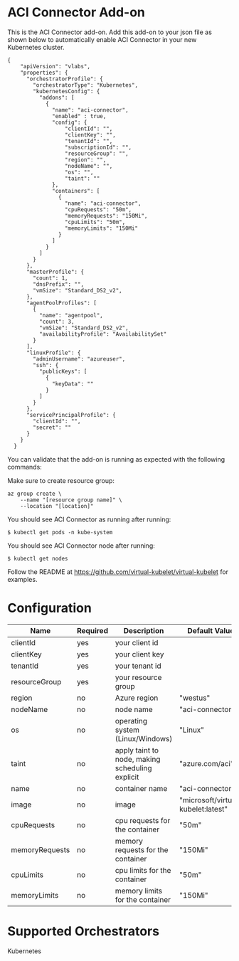 # ACI Connector Add-on


This is the ACI Connector add-on.  Add this add-on to your json file as shown below to automatically enable ACI Connector in your new Kubernetes cluster.

```
{
    "apiVersion": "vlabs",
    "properties": {
      "orchestratorProfile": {
        "orchestratorType": "Kubernetes",
        "kubernetesConfig": {
          "addons": [
            {
              "name": "aci-connector",
              "enabled" : true,
              "config": {
                  "clientId": "",
                  "clientKey": "",
                  "tenantId": "",
                  "subscriptionId": "",
                  "resourceGroup": "",
                  "region": "",
                  "nodeName": "",
                  "os": "",
                  "taint": ""
              },
              "containers": [
                {
                  "name": "aci-connector",
                  "cpuRequests": "50m",
                  "memoryRequests": "150Mi",
                  "cpuLimits": "50m",
                  "memoryLimits": "150Mi"
                }
              ]
            }
          ]
        }
      },
      "masterProfile": {
        "count": 1,
        "dnsPrefix": "",
        "vmSize": "Standard_DS2_v2",
      },
      "agentPoolProfiles": [
        {
          "name": "agentpool",
          "count": 3,
          "vmSize": "Standard_DS2_v2",
          "availabilityProfile": "AvailabilitySet"
        }
      ],
      "linuxProfile": {
        "adminUsername": "azureuser",
        "ssh": {
          "publicKeys": [
            {
              "keyData": ""
            }
          ]
        }
      },
      "servicePrincipalProfile": {
        "clientId": "",
        "secret": ""
      }
    }
  }

```

You can validate that the add-on is running as expected with the following commands:

Make sure to create resource group:
```
az group create \
    --name "[resource group name]" \
    --location "[location]"
```

You should see ACI Connector as running after running:
```
$ kubectl get pods -n kube-system
```

You should see ACI Connector node after running:
```
$ kubectl get nodes
```

Follow the README at https://github.com/virtual-kubelet/virtual-kubelet for examples.

# Configuration
|Name|Required|Description|Default Value|
|---|---|---|---|
|clientId|yes|your client id||
|clientKey|yes|your client key||
|tenantId|yes|your tenant id||
|resourceGroup|yes|your resource group||
|region|no|Azure region|"westus"|
|nodeName|no|node name|"aci-connector"|
|os|no|operating system (Linux/Windows)|"Linux"|
|taint|no|apply taint to node, making scheduling explicit|"azure.com/aci"|
|name|no|container name|"aci-connector"|
|image|no|image|"microsoft/virtual-kubelet:latest"|
|cpuRequests|no|cpu requests for the container|"50m"|
|memoryRequests|no|memory requests for the container|"150Mi"|
|cpuLimits|no|cpu limits for the container|"50m"|
|memoryLimits|no|memory limits for the container|"150Mi"|


# Supported Orchestrators
Kubernetes